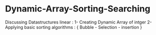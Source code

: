 # Dynamic-Array-Sorting-Searching
Discussing Datastructures linear :
1- Creating Dynamic Array of intger
2- Applying basic sorting algorithms : { Bubble - Selection - insertion }
